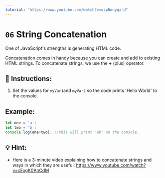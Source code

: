```yaml
---
tutorial: "https://www.youtube.com/watch?v=qspNmnyqi-U"
---
```


# `06` String Concatenation

One of JavaScript's strengths is generating HTML code. 

Concatenation comes in handy because you can create and add to existing HTML strings. To concatenate strings, we use the **+** (plus) operator. 

## 📝  Instructions:

1. Set the values for `myVar1`and `myVar2` so the code prints 'Hello World' to the console.

## Example:

```js
let one = 'a';
let two = 'b';
console.log(one+two); //this will print 'ab' on the console.
```

## 💡 Hint:

+ Here is a 3-minute video explaining how to concatenate strings and ways in which they are useful: https://www.youtube.com/watch?v=cExgK0AnCdM
